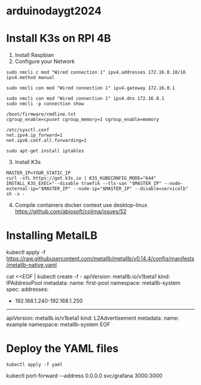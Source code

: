 # arduinodaygt2024
# Install K3s on RPI 4B
1. Install Raspbian
2. Configure your Network
```
sudo nmcli c mod "Wired connection 1" ipv4.addresses 172.16.0.10/16 ipv4.method manual

sudo nmcli con mod "Wired connection 1" ipv4.gateway 172.16.0.1

sudo nmcli con mod "Wired connection 1" ipv4.dns 172.16.0.1
sudo nmcli -p connection show

/boot/firmware/cmdline.txt
cgroup_enable=cpuset cgroup_memory=1 cgroup_enable=memory

/etc/sysctl.conf
net.ipv4.ip_forward=1
net.ipv6.conf.all.forwarding=1

sudo apt-get install iptables
```

3. Install K3s
```
MASTER_IP=YOUR_STATIC_IP
curl -sfL https://get.k3s.io | K3S_KUBECONFIG_MODE="644" INSTALL_K3S_EXEC="--disable traefik --tls-san "$MASTER_IP" --node-external-ip="$MASTER_IP" --node-ip="$MASTER_IP" --disable=servicelb" sh -s -
```
4. Compile containers
docker context use desktop-linux
https://github.com/abiosoft/colima/issues/52


# Installing MetalLB
kubectl apply -f https://raw.githubusercontent.com/metallb/metallb/v0.14.4/config/manifests/metallb-native.yaml

cat <<EOF | kubectl create -f -
apiVersion: metallb.io/v1beta1
kind: IPAddressPool
metadata:
  name: first-pool
  namespace: metallb-system
spec:
  addresses:
  - 192.168.1.240-192.168.1.250
---
apiVersion: metallb.io/v1beta1
kind: L2Advertisement
metadata:
  name: example
  namespace: metallb-system
EOF

# Deploy the YAML files
```
kubectl apply -f yaml
```

kubectl port-forward --address 0.0.0.0 svc/grafana 3000:3000